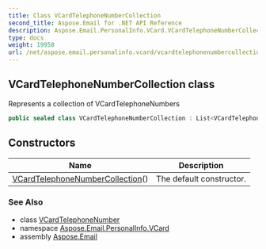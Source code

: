 ```yaml
---
title: Class VCardTelephoneNumberCollection
second_title: Aspose.Email for .NET API Reference
description: Aspose.Email.PersonalInfo.VCard.VCardTelephoneNumberCollection class. Represents a collection of VCardTelephoneNumbers
type: docs
weight: 19950
url: /net/aspose.email.personalinfo.vcard/vcardtelephonenumbercollection/
---
```

## VCardTelephoneNumberCollection class

Represents a collection of VCardTelephoneNumbers

```csharp
public sealed class VCardTelephoneNumberCollection : List<VCardTelephoneNumber>
```

## Constructors

| Name | Description |
| --- | --- |
| [VCardTelephoneNumberCollection](vcardtelephonenumbercollection/)() | The default constructor. |

### See Also

* class [VCardTelephoneNumber](../vcardtelephonenumber/)
* namespace [Aspose.Email.PersonalInfo.VCard](../../aspose.email.personalinfo.vcard/)
* assembly [Aspose.Email](../../)


